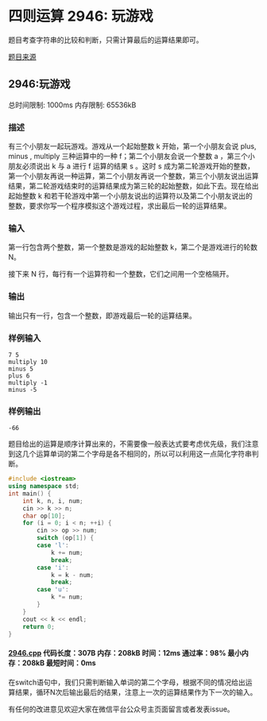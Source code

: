 # 四则运算 2946: 玩游戏

题目考查字符串的比较和判断，只需计算最后的运算结果即可。

[题目来源](http://bailian.openjudge.cn/practice/2946/)

## 2946:玩游戏

总时间限制: 1000ms    内存限制: 65536kB

### 描述

有三个小朋友一起玩游戏。游戏从一个起始整数 k 开始，第一个小朋友会说 plus, minus , multiply 三种运算中的一种 f；第二个小朋友会说一个整数 a ，第三个小朋友必须说出 k 与 a 进行 f 运算的结果 s 。这时 s 成为第二轮游戏开始的整数，第一个小朋友再说一种运算，第二个小朋友再说一个整数，第三个小朋友说出运算结果，第二轮游戏结束时的运算结果成为第三轮的起始整数，如此下去。现在给出起始整数 k 和若干轮游戏中第一个小朋友说出的运算符以及第二个小朋友说出的整数，要求你写一个程序模拟这个游戏过程，求出最后一轮的运算结果。

### 输入

第一行包含两个整数，第一个整数是游戏的起始整数 k，第二个是游戏进行的轮数 N。

接下来 N 行，每行有一个运算符和一个整数，它们之间用一个空格隔开。

### 输出

输出只有一行，包含一个整数，即游戏最后一轮的运算结果。

### 样例输入
```
7 5
multiply 10
minus 5
plus 6
multiply -1
minus -5
```
### 样例输出
```
-66
```
题目给出的运算是顺序计算出来的，不需要像一般表达式要考虑优先级，我们注意到这几个运算单词的第二个字母是各不相同的，所以可以利用这一点简化字符串判断。
```cpp
#include <iostream>
using namespace std;
int main() {
	int k, n, i, num;
	cin >> k >> n;
	char op[10];
	for (i = 0; i < n; ++i) {
		cin >> op >> num;
		switch (op[1]) {
		case 'l':
			k += num;
			break;
		case 'i':
			k = k - num;
			break;
		case 'u':
			k *= num;
		}
	}
	cout << k << endl;
	return 0;
}
```
#### [2946.cpp](/Code/2900-2999/2946.cpp) 代码长度：307B 内存：208kB 时间：12ms 通过率：98% 最小内存：208kB  最短时间：0ms

在switch语句中，我们只需判断输入单词的第二个字母，根据不同的情况给出运算结果，循环N次后输出最后的结果，注意上一次的运算结果作为下一次的输入。

有任何的改进意见欢迎大家在微信平台公众号主页面留言或者发表issue。
